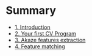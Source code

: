 # Summary

- [1. Introduction](./chapter1-introduction.md)
- [2. Your first CV Program](./chapter2-first-program.md)
- [3. Akaze features extraction](./chapter3-akaze-feature-extraction.md)
- [4. Feature matching](./chapter4-feature-matching.md)
